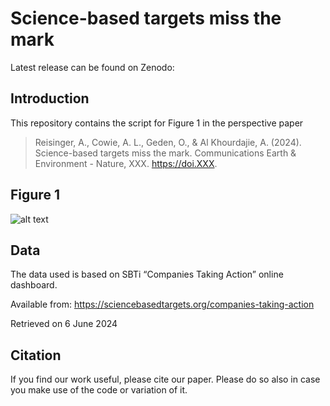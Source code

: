 # Science-based targets miss the mark

Latest release can be found on Zenodo: 


## Introduction
This repository contains the script for Figure 1 in the perspective paper
> Reisinger, A., Cowie, A. L., Geden, O., & Al Khourdajie, A. (2024). Science-based targets miss the mark. Communications Earth & Environment - Nature, XXX. https://doi.XXX.

## Figure 1
![alt text](https://github.com/AlKhourdajie/SBTi_map/blob/main/SBTi_1.5%C2%B0C_map_with_bar_chart.png)

## Data
The data used is based on SBTi “Companies Taking Action” online  dashboard. 

Available from: https://sciencebasedtargets.org/companies-taking-action 

Retrieved on 6 June 2024

## Citation
If you find our work useful, please cite our paper. Please do so also in case you make use of the code or variation of it. 
